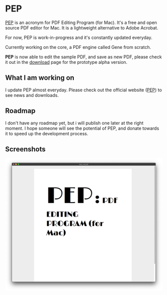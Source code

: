 # PEP

[PEP](https://macpep.org/) is an acronym for PDF Editing Program (for Mac). It's a free and open source PDF editor for Mac. It is a lightweight alternative to Adobe Acrobat.

For now, PEP is work-in-progress and it's constantly updated everyday.

Currently working on the core, a PDF engine called Gene from scratch.

**PEP** is now able to edit the sample PDF, and save as new PDF, please check it out in
the [download](https://macpep.org/download) page for the prototype alpha version.


## What I am working on
I update PEP almost everyday. Please check out the official website ([PEP](https://macpep.org/)) to see news and downloads.

## Roadmap

I don't have any roadmap yet, but i will publish one later at the right moment. I hope someone will see the potential of PEP, and donate towards it to speed up the development process.

## Screenshots
![](https://raw.githubusercontent.com/orklann/PEP/master/Screenshots/render_sample_pdf.png)
